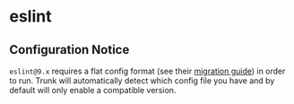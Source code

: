 # eslint

## Configuration Notice

`eslint@9.x` requires a flat config format (see their [migration guide](https://eslint.org/docs/latest/use/migrate-to-9.0.0#flat-config))
in order to run. Trunk will automatically detect which config file you have and by default will only enable a compatible version.
